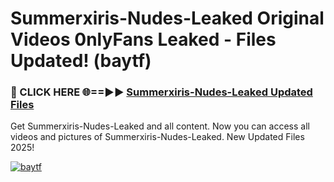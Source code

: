 # Summerxiris-Nudes-Leaked Original Videos 0nlyFans Leaked - Files Updated! (baytf)

<h3>🔴 CLICK HERE 🌐==►► <a href="https://tinyurl.com/yc6ubb5a" rel="nofollow">Summerxiris-Nudes-Leaked Updated Files</a></h3>

Get Summerxiris-Nudes-Leaked and all content. Now you can access all videos and pictures of Summerxiris-Nudes-Leaked. New Updated Files 2025!

[![baytf](https://i.imgur.com/7eu0CRL.gif)](https://tinyurl.com/yc6ubb5a)
